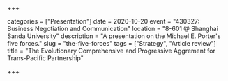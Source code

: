 +++

categories = ["Presentation"]
date = 2020-10-20
event = "430327: Business Negotiation and Communication"
location = "8-601 @ Shanghai Sanda University"
description = "A presentation on the Michael E. Porter's five forces."
slug = "the-five-forces"
tags = ["Strategy", "Article review"]
title = "The Evolutionary Comprehensive and Progressive Aggrement for Trans-Pacific Partnership"

+++

